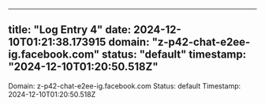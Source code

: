 
---
title: "Log Entry 4"
date: 2024-12-10T01:21:38.173915
domain: "z-p42-chat-e2ee-ig.facebook.com"
status: "default"
timestamp: "2024-12-10T01:20:50.518Z"
---

Domain: z-p42-chat-e2ee-ig.facebook.com
Status: default
Timestamp: 2024-12-10T01:20:50.518Z

